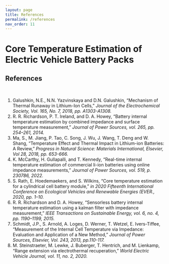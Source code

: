 ```yaml
---
layout: page
title: References
permalink: /references
nav_order: 11
---
```


# Core Temperature Estimation of Electric Vehicle Battery Packs

## References
<br/>

1. Galushkin, N.E., N.N. Yazvinskaya and D.N. Galushkin, “Mechanism of Thermal Runaway in Lithium-Ion Cells,” _Journal of the Electrochemical Society, Vol. 165, No. 7, 2018, pp. A1303-A1308._<br/>
2. R. R. Richardson, P. T. Ireland, and D. A. Howey, “Battery internal temperature estimation by combined impedance and surface temperature measurement,” _Journal of Power Sources, vol. 265, pp. 254–261, 2014._<br/>
3. Ma, S., M. Jiang, P. Tao, C. Song, J. Wu, J. Wang, T. Deng and W. Shang, “Temperature Effect and Thermal Impact in Lithium-ion Batteries: A Review,” _Progress in Natural Science: Materials International, Elsevier, Vol 28, 2018, pp. 653-666._<br/>
4. K. McCarthy, H. Gullapalli, and T. Kennedy, “Real-time internal temperature estimation of commercial li-ion batteries using online impedance measurements,” _Journal of Power Sources, vol. 519, p. 230786, 2022._<br/>
5. S. Rath, E. Hoedemaekers, and S. Wilkins, “Core temperature estimation for a cylindrical cell battery module,” _in 2020 Fifteenth International Conference on Ecological Vehicles and Renewable Energies (EVER., 2020, pp. 1–10._<br/>
6. R. R. Richardson and D. A. Howey, “Sensorless battery internal temperature estimation using a kalman filter with impedance measurement,” _IEEE Transactions on Sustainable Energy, vol. 6, no. 4, pp. 1190–1199, 2015._<br/>
7. Schmidt, J.P., S. Arnold, A. Loges, D. Werner, T. Wetzel, E. Ivers-Tiffee, “Measurement of the Internal Cell Temperature via Impedance: Evaluation and Application of a New Method,” _Journal of Power Sources, Elsevier, Vol. 243, 2013, pp.110-117._<br/>
8. M. Steinstraeter, M. Lewke, J. Buberger, T. Hentrich, and M. Lienkamp, “Range extension via electrothermal recuperation,” _World Electric Vehicle Journal, vol. 11, no. 2, 2020._<br/>